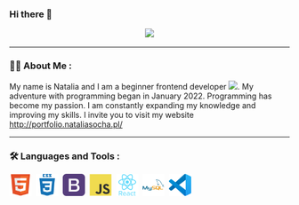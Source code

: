 ### Hi there 👋

<div id="header" align="center">
  <img src="https://media.giphy.com/media/v1.Y2lkPTc5MGI3NjExOWM5ZjY4NDE1YjUwMDkyYTA3YTU2MTc1NjM2YjFiM2VmN2ZlNDA4NiZjdD1n/L1R1tvI9svkIWwpVYr/giphy.gif" width="100"/>
</div>

---

### :woman_technologist: About Me :
My name is Natalia and I am a beginner frontend developer <img src="https://media.giphy.com/media/WUlplcMpOCEmTGBtBW/giphy.gif" width="30">. My adventure with programming began in January 2022. Programming has become my passion.
I am constantly expanding my knowledge and improving my skills. I invite you to visit my website http://portfolio.nataliasocha.pl/



---

### :hammer_and_wrench: Languages and Tools :
<div>
  
  
  <img src="https://github.com/devicons/devicon/blob/master/icons/html5/html5-original.svg" title="HTML5" alt="HTML" width="40" height="40"/>&nbsp;
  <img src="https://github.com/devicons/devicon/blob/master/icons/css3/css3-plain-wordmark.svg"  title="CSS3" alt="CSS" width="40" height="40"/>&nbsp;
  <img width=40px height="40" src="https://raw.githubusercontent.com/github/explore/80688e429a7d4ef2fca1e82350fe8e3517d3494d/topics/bootstrap/bootstrap.png">&nbsp;
  <img src="https://github.com/devicons/devicon/blob/master/icons/javascript/javascript-original.svg" title="JavaScript" alt="JavaScript" width="40" height="40"/>&nbsp;
  <img src="https://github.com/devicons/devicon/blob/master/icons/react/react-original-wordmark.svg" title="React" alt="React" width="40" height="40"/>&nbsp;
  <img src="https://github.com/devicons/devicon/blob/master/icons/mysql/mysql-original-wordmark.svg" title="MySQL"  alt="MySQL" width="40" height="40"/>&nbsp;
 <img src="https://raw.githubusercontent.com/github/explore/80688e429a7d4ef2fca1e82350fe8e3517d3494d/topics/visual-studio-code/visual-studio-code.png" alt="VS Code" height="40" style="vertical-align:top;">
  
  
</div>
